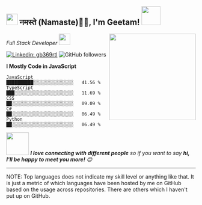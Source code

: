 <h2><img src="https://emojis.slackmojis.com/emojis/images/1531849430/4246/blob-sunglasses.gif?1531849430" width="30"/> नमस्ते (Namaste)🙏🏻, I'm Geetam! <img src="https://media.giphy.com/media/12oufCB0MyZ1Go/giphy.gif" width="50"></h2>
<img align='right' src="https://media.giphy.com/media/M9gbBd9nbDrOTu1Mqx/giphy.gif" width="230">
<p><em>Full Stack Developer <img src="https://media.giphy.com/media/WUlplcMpOCEmTGBtBW/giphy.gif" width="30"> 
</em></p>

[![Linkedin: gb369rtl](https://img.shields.io/badge/-Geetam-blue?style=flat-square&logo=Linkedin&logoColor=white&link=https://www.linkedin.com/in/gb369rtl/)](https://www.linkedin.com/in/gb369rtl/)
![GitHub followers](https://img.shields.io/github/followers/gb369rtl?label=Follow&style=social)



**I Mostly Code in JavaScript** 

```text
JavaScript                       ██████████░░░░░░░░░░░░░░░   41.56 % 
TypeScript                       ███░░░░░░░░░░░░░░░░░░░░░░   11.69 % 
CSS                              ██░░░░░░░░░░░░░░░░░░░░░░░   09.09 % 
C#                               ██░░░░░░░░░░░░░░░░░░░░░░░   06.49 % 
Python                           ██░░░░░░░░░░░░░░░░░░░░░░░   06.49 % 
```

<img src="https://media.giphy.com/media/LnQjpWaON8nhr21vNW/giphy.gif" width="60"> <em><b>I love connecting with different people</b> so if you want to say <b>hi, I'll be happy to meet you more!</b> 😊</em>

---


NOTE: Top languages does not indicate my skill level or anything like that. It is just a metric of which languages have been hosted by me on GitHub based on the usage across repositories. There are others which I haven't put up on GitHub.
